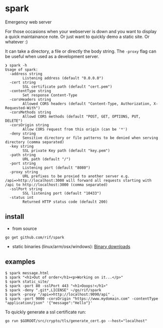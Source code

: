 # spark

Emergency web server

For those occasions when your webserver is down and you want to display a quick maintainance note. Or just want to quickly demo a static site. Or whatever :)

It can take a directory, a file or directly the body string. The `-proxy` flag can be useful when used as a development server.


```
❯ spark -h
Usage of spark:
  -address string
    	Listening address (default "0.0.0.0")
  -cert string
    	SSL certificate path (default "cert.pem")
  -contentType string
    	Set response Content-Type
  -corsHeaders string
    	Allowed CORS headers (default "Content-Type, Authorization, X-Requested-With")
  -corsMethods string
    	Allowd CORS methods (default "POST, GET, OPTIONS, PUT, DELETE")
  -corsOrigin string
    	Allow CORS request from this origin (can be '*')
  -deny string
    	Sensitive directory or file patterns to be denied when serving directory (comma separated)
  -key string
    	SSL private Key path (default "key.pem")
  -path string
    	URL path (default "/")
  -port string
    	Listening port (default "8080")
  -proxy string
    	URL prefixes to be proxied to another server e.g. /api=>http://localhost:3000 will forward all requests starting with /api to http://localhost:3000 (comma separated)
  -sslPort string
    	SSL listening port (default "10433")
  -status int
    	Returned HTTP status code (default 200)
```

## install
- from source
```
go get github.com/rif/spark
```
- static binaries (linux/arm/osx/windows):
  <a href="https://github.com/rif/spark/releases" target="_blank">Binary downloads</a>

## examples

```
$ spark message.html
$ spark "<h1>Out of order</h1><p>Working on it...</p>"
$ spark static_site/
$ spark -port 80 -sslPort 443 "<h1>Ooops!</h1>"
$ spark -deny ".git*,LICENSE" ~/go/rif/spark
$ spark -proxy "/api=>http://localhost:9090/api" .
$ spark -port 9000 -corsOrigin "https://www.mydomain.com" -contentType "application/json" '{"message":"Hello"}'
```

To quickly generate a ssl certificate run:

```
go run $GOROOT/src/crypto/tls/generate_cert.go --host="localhost"
```
